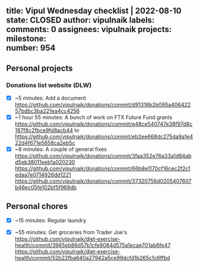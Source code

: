 title:	Vipul Wednesday checklist | 2022-08-10
state:	CLOSED
author:	vipulnaik
labels:	
comments:	0
assignees:	vipulnaik
projects:	
milestone:	
number:	954
--
## Personal projects

### Donations list website (DLW)

- [x] ~5 minutes: Add a document https://github.com/vipulnaik/donations/commit/d91316b2b095a40642257bdbc3ba221ea4cc4256
- [x] ~1 hour 55 minutes: A bunch of work on FTX Future Fund grants https://github.com/vipulnaik/donations/commit/e48ce540747e38f97d8c187f8c2fbce9fd8acb44 to https://github.com/vipulnaik/donations/commit/eb2ee668dc275da9a1e422d4f671e5658ca2eb5c 
- [x] ~8 minutes: A couple of general fixes https://github.com/vipulnaik/donations/commit/3faa352e76a33a1d84abd5eb38011eeb1a020230 https://github.com/vipulnaik/donations/commit/66b8e1170cf16cec2f2c1edaa7e0714926dd1221 https://github.com/vipulnaik/donations/commit/37320756d0205407607b46ec05fe102bf5f969db

## Personal chores

- [x] ~15 minutes: Regular laundry
- [x] ~55 minutes: Get groceries from Trader Joe's https://github.com/vipulnaik/diet-exercise-health/commit/3965eb86d57b1cfe9084d575a1ecae701ab6fe47 https://github.com/vipulnaik/diet-exercise-health/commit/52b22fba640a27942a5ce99dcfd1b265c1c6ffbd 

